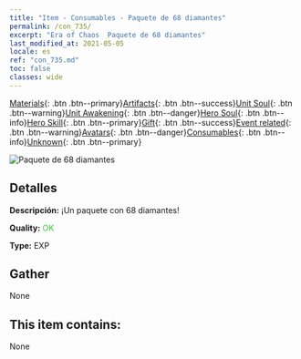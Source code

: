 ```yaml
---
title: "Item - Consumables - Paquete de 68 diamantes"
permalink: /con_735/
excerpt: "Era of Chaos  Paquete de 68 diamantes"
last_modified_at: 2021-05-05
locale: es
ref: "con_735.md"
toc: false
classes: wide
---
```

 [Materials](/ItemsES/){: .btn .btn--primary}[Artifacts](/ItemsES/Artifacts/){: .btn .btn--success}[Unit Soul](/ItemsES/UnitSoul/){: .btn .btn--warning}[Unit Awakening](/ItemsES/UnitAwakening/){: .btn .btn--danger}[Hero Soul](/ItemsES/HeroSoul/){: .btn .btn--info}[Hero Skill](/ItemsES/HeroSkill/){: .btn .btn--primary}[Gift](/ItemsES/Gift/){: .btn .btn--success}[Event related](/ItemsES/Events/){: .btn .btn--warning}[Avatars](/ItemsES/Avatars/){: .btn .btn--danger}[Consumables](/ItemsES/Consumables/){: .btn .btn--info}[Unknown](/ItemsES/Unknown/){: .btn .btn--primary}

 ![Paquete de 68 diamantes](/images/t/i_tool_30271.png)

## Detalles
 **Descripción:** ¡Un paquete con 68 diamantes!

 **Quality:** <span style="color: #32CD32">OK</span>

 **Type:** EXP

## Gather

  None

## This item contains:

  None

